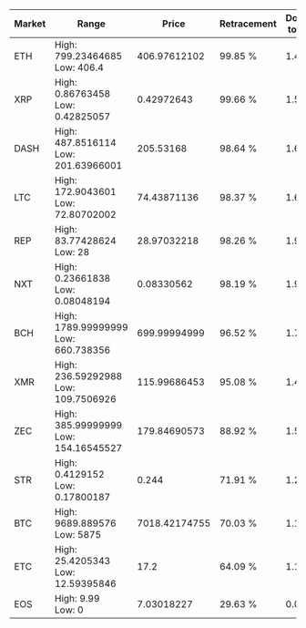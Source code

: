 | Market | Range | Price| Retracement | Doubles to 50% |
| --- | --- | --- | --- | --- |
| ETH | High: 799.23464685<br />Low: 406.4 | 406.97612102 | 99.85 % | 1.48 |
| XRP | High: 0.86763458<br />Low: 0.42825057 | 0.42972643 | 99.66 % | 1.51 |
| DASH | High: 487.8516114<br />Low: 201.63966001 | 205.53168 | 98.64 % | 1.68 |
| LTC | High: 172.9043601<br />Low: 72.80702002 | 74.43871136 | 98.37 % | 1.65 |
| REP | High: 83.77428624<br />Low: 28 | 28.97032218 | 98.26 % | 1.93 |
| NXT | High: 0.23661838<br />Low: 0.08048194 | 0.08330562 | 98.19 % | 1.90 |
| BCH | High: 1789.99999999<br />Low: 660.738356 | 699.99994999 | 96.52 % | 1.75 |
| XMR | High: 236.59292988<br />Low: 109.7506926 | 115.99686453 | 95.08 % | 1.49 |
| ZEC | High: 385.99999999<br />Low: 154.16545527 | 179.84690573 | 88.92 % | 1.50 |
| STR | High: 0.4129152<br />Low: 0.17800187 | 0.244 | 71.91 % | 1.21 |
| BTC | High: 9689.889576<br />Low: 5875 | 7018.42174755 | 70.03 % | 1.11 |
| ETC | High: 25.4205343<br />Low: 12.59395846 | 17.2 | 64.09 % | 1.11 |
| EOS | High: 9.99<br />Low: 0 | 7.03018227 | 29.63 % | 0.00 |

